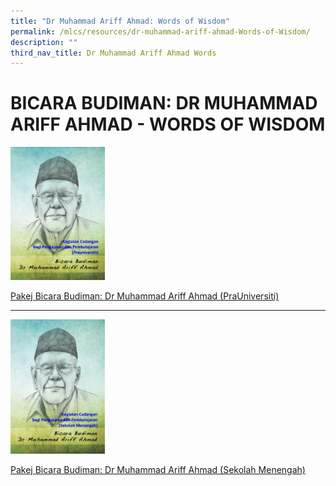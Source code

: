 ```yaml
---
title: "Dr Muhammad Ariff Ahmad: Words of Wisdom"
permalink: /mlcs/resources/dr-muhammad-ariff-ahmad-Words-of-Wisdom/
description: ""
third_nav_title: Dr Muhammad Ariff Ahmad Words
---
```

BICARA BUDIMAN: DR MUHAMMAD ARIFF AHMAD - WORDS OF WISDOM
=========================================================

 <img src="/images/001%20-%20pra%20u%20-%20bicara%20budiman%20-%20dr%20md%20arif%20ahmad.jpg" style="width:30%">
			
[Pakej Bicara Budiman: Dr Muhammad Ariff Ahmad (PraUniversiti)](/files/pakej-bicara-budiman-dr-muhmmad-ariff-ahmad-(prauniversiti).pdf)

---
 <img src="/images/001%20-%20sec%20-%20bicara%20budiman%20-%20dr%20md%20arif%20ahmad.jpg" style="width:30%">
 
[Pakej Bicara Budiman: Dr Muhammad Ariff Ahmad (Sekolah Menengah)](/files/sekolah-menengah.pdf)